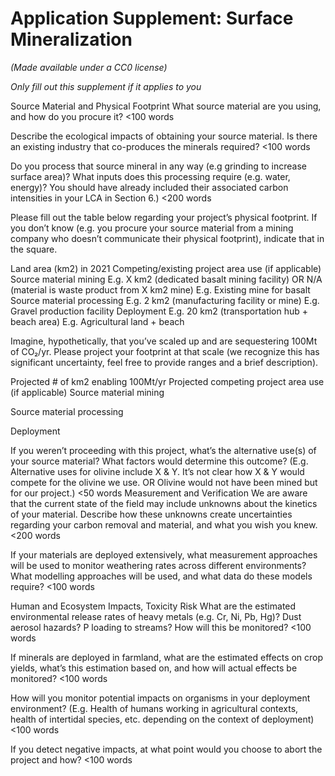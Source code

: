 # Application Supplement: Surface Mineralization  

_(Made available under a CC0 license)_

_Only fill out this supplement if it applies to you_

Source Material and Physical Footprint
What source material are you using, and how do you procure it? 
<100 words

Describe the ecological impacts of obtaining your source material. Is there an existing industry that co-produces the minerals required?
<100 words

Do you process that source mineral in any way (e.g grinding to increase surface area)? What inputs does this processing require (e.g. water, energy)? You should have already included their associated carbon intensities in your LCA in Section 6.)
<200 words

Please fill out the table below regarding your project’s physical footprint. If you don’t know (e.g. you procure your source material from a mining company who doesn’t communicate their physical footprint), indicate that in the square.   


Land area (km2) in 2021
Competing/existing project area use (if applicable)
Source material mining
E.g. X km2 (dedicated basalt mining facility) OR N/A (material is waste product from X km2 mine) 
E.g. Existing mine for basalt 
Source material processing 
E.g. 2 km2 (manufacturing facility or mine) 
E.g. Gravel production facility
Deployment
E.g. 20 km2 (transportation hub + beach area)
E.g. Agricultural land + beach

Imagine, hypothetically, that you’ve scaled up and are sequestering 100Mt of CO₂/yr. Please project your footprint at that scale (we recognize this has significant uncertainty, feel free to provide ranges and a brief description).  


Projected # of km2 enabling 100Mt/yr
Projected competing project area use (if applicable)
Source material mining




Source material processing 




Deployment





If you weren’t proceeding with this project, what’s the alternative use(s) of your source material? What factors would determine this outcome? (E.g. Alternative uses for olivine include X & Y. It’s not clear how X & Y would compete for the olivine we use. OR Olivine would not have been mined but for our project.)
<50 words
Measurement and Verification
We are aware that the current state of the field may include unknowns about the kinetics of your material. Describe how these unknowns create uncertainties regarding your carbon removal and material, and what you wish you knew. 
<200 words

If your materials are deployed extensively, what measurement approaches will be used to monitor weathering rates across different environments? What modelling approaches will be used, and what data do these models require? 
<100 words

Human and Ecosystem Impacts, Toxicity Risk
What are the estimated environmental release rates of heavy metals (e.g. Cr, Ni, Pb, Hg)? Dust aerosol hazards? P loading to streams? How will this be monitored?
<100 words

If minerals are deployed in farmland, what are the estimated effects on crop yields, what’s this estimation based on, and how will actual effects be monitored?
<100 words

How will you monitor potential impacts on organisms in your deployment environment? (E.g. Health of humans working in agricultural contexts, health of intertidal species, etc. depending on the context of deployment)
<100 words

If you detect negative impacts, at what point would you choose to abort the project and how?
<100 words

